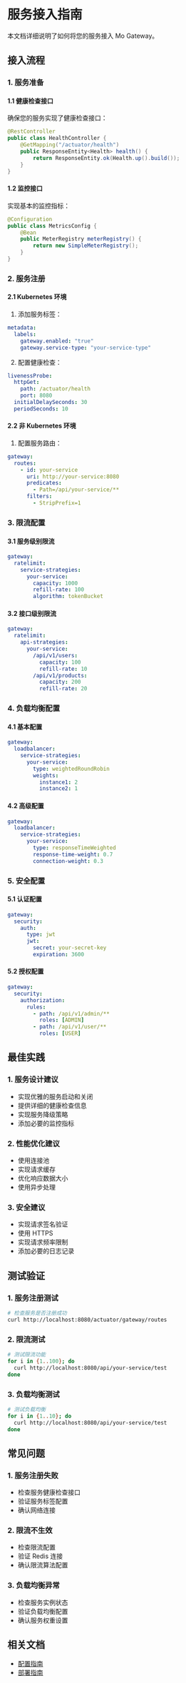 # 服务接入指南

本文档详细说明了如何将您的服务接入 Mo Gateway。

## 接入流程

### 1. 服务准备

#### 1.1 健康检查接口

确保您的服务实现了健康检查接口：

```java
@RestController
public class HealthController {
    @GetMapping("/actuator/health")
    public ResponseEntity<Health> health() {
        return ResponseEntity.ok(Health.up().build());
    }
}
```

#### 1.2 监控接口

实现基本的监控指标：

```java
@Configuration
public class MetricsConfig {
    @Bean
    public MeterRegistry meterRegistry() {
        return new SimpleMeterRegistry();
    }
}
```

### 2. 服务注册

#### 2.1 Kubernetes 环境

1. 添加服务标签：

```yaml
metadata:
  labels:
    gateway.enabled: "true"
    gateway.service-type: "your-service-type"
```

2. 配置健康检查：

```yaml
livenessProbe:
  httpGet:
    path: /actuator/health
    port: 8080
  initialDelaySeconds: 30
  periodSeconds: 10
```

#### 2.2 非 Kubernetes 环境

1. 配置服务路由：

```yaml
gateway:
  routes:
    - id: your-service
      uri: http://your-service:8080
      predicates:
        - Path=/api/your-service/**
      filters:
        - StripPrefix=1
```

### 3. 限流配置

#### 3.1 服务级别限流

```yaml
gateway:
  ratelimit:
    service-strategies:
      your-service:
        capacity: 1000
        refill-rate: 100
        algorithm: tokenBucket
```

#### 3.2 接口级别限流

```yaml
gateway:
  ratelimit:
    api-strategies:
      your-service:
        /api/v1/users:
          capacity: 100
          refill-rate: 10
        /api/v1/products:
          capacity: 200
          refill-rate: 20
```

### 4. 负载均衡配置

#### 4.1 基本配置

```yaml
gateway:
  loadbalancer:
    service-strategies:
      your-service: 
        type: weightedRoundRobin
        weights:
          instance1: 2
          instance2: 1
```

#### 4.2 高级配置

```yaml
gateway:
  loadbalancer:
    service-strategies:
      your-service:
        type: responseTimeWeighted
        response-time-weight: 0.7
        connection-weight: 0.3
```

### 5. 安全配置

#### 5.1 认证配置

```yaml
gateway:
  security:
    auth:
      type: jwt
      jwt:
        secret: your-secret-key
        expiration: 3600
```

#### 5.2 授权配置

```yaml
gateway:
  security:
    authorization:
      rules:
        - path: /api/v1/admin/**
          roles: [ADMIN]
        - path: /api/v1/user/**
          roles: [USER]
```

## 最佳实践

### 1. 服务设计建议

- 实现优雅的服务启动和关闭
- 提供详细的健康检查信息
- 实现服务降级策略
- 添加必要的监控指标

### 2. 性能优化建议

- 使用连接池
- 实现请求缓存
- 优化响应数据大小
- 使用异步处理

### 3. 安全建议

- 实现请求签名验证
- 使用 HTTPS
- 实现请求频率限制
- 添加必要的日志记录

## 测试验证

### 1. 服务注册测试

```bash
# 检查服务是否注册成功
curl http://localhost:8080/actuator/gateway/routes
```

### 2. 限流测试

```bash
# 测试限流功能
for i in {1..100}; do
  curl http://localhost:8080/api/your-service/test
done
```

### 3. 负载均衡测试

```bash
# 测试负载均衡
for i in {1..10}; do
  curl http://localhost:8080/api/your-service/test
done
```

## 常见问题

### 1. 服务注册失败

- 检查服务健康检查接口
- 验证服务标签配置
- 确认网络连接

### 2. 限流不生效

- 检查限流配置
- 验证 Redis 连接
- 确认限流算法配置

### 3. 负载均衡异常

- 检查服务实例状态
- 验证负载均衡配置
- 确认服务权重设置

## 相关文档

- [配置指南](configuration.md)
- [部署指南](deployment.md) 